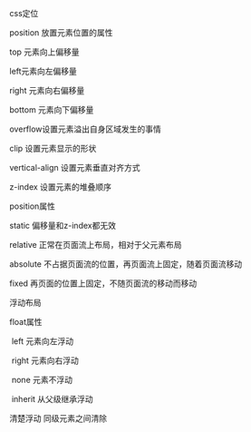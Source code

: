 css定位

position 放置元素位置的属性

top 元素向上偏移量

left元素向左偏移量

right 元素向右偏移量

bottom 元素向下偏移量

overflow设置元素溢出自身区域发生的事情

clip 设置元素显示的形状

vertical-align 设置元素垂直对齐方式

z-index 设置元素的堆叠顺序



position属性

static 偏移量和z-index都无效

relative 正常在页面流上布局，相对于父元素布局

absolute 不占据页面流的位置，再页面流上固定，随着页面流移动

fixed 再页面的位置上固定，不随页面流的移动而移动



浮动布局

float属性 

​	left 元素向左浮动

​	right 元素向右浮动

​	none 元素不浮动

​	inherit 从父级继承浮动

清楚浮动 同级元素之间清除